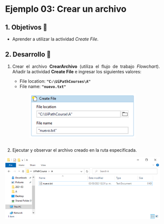 # Ejemplo 03: Crear un archivo

<div style="text-align: justify;">

## 1. Objetivos :dart:

- Aprender a utilizar la actividad *Create File*.

## 2. Desarrollo :hammer:

1. Crear el archivo **CrearArchivo** (utiliza el flujo de trabajo *Flowchart*). Añadir la actividad **Create File** e ingresar los siguientes valores:

    - File location: **`"C:\UiPathCourses\A"`**
    - File name: **`"nuevo.txt"`**

<div align="center">

<img src="assets/image01.png" align="center">

</div>

<br>

2. Ejecutar y observar el archivo creado en la ruta especificada.

<div align="center">

<img src="assets/image02.png" align="center">

</div>

<br>

</div>